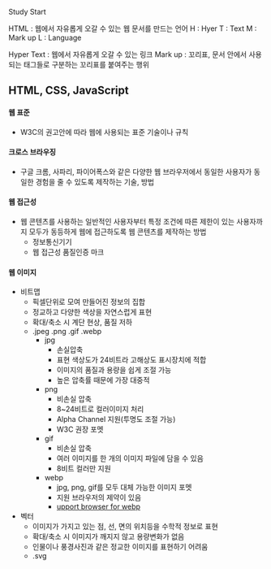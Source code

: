 Study Start

HTML : 웹에서 자유롭게 오갈 수 있는 웹 문서를 만드는 언어
H : Hyer
T : Text
M : Mark up
L : Language

Hyper Text : 웹에서 자유롭게 오갈 수 있는 링크
Mark up : 꼬리표, 문서 안에서 사용되는 태그들로 구분하는 꼬리표를 붙여주는 행위

## HTML, CSS, JavaScript

#### 웹 표준
 - W3C의 권고안에 따라 웹에 사용되는 표준 기술이나 규칙

#### 크로스 브라우징
 - 구글 크롬, 사파리, 파이어폭스와 같은 다양한 웹 브라우저에서 동일한 사용자가 동일한 경험을 줄 수 있도록 제작하는 기술, 방법

#### 웹 접근성
 - 웹 콘텐츠를 사용하는 일반적인 사용자부터 특정 조건에 따른 제한이 있는 사용자까지 모두가 동등하게 웹에 접근하도록 웹 콘텐츠를 제작하는 방법
    - 정보통신기기
    - 웹 접근성 품질인증 마크

#### 웹 이미지
- 비트맵
  - 픽셀단위로 모여 만들어진 정보의 집합
  - 정교하고 다양한 색상을 자연스럽게 표현
  - 확대/축소 시 계단 현상, 품질 저하
  - .jpeg .png .gif .webp
    - jpg
      - 손실압축
      - 표현 색상도가 24비트라 고해상도 표시장치에 적합
      - 이미지의 품질과 용량을 쉽게 조절 가능
      - 높은 압축률 때문에 가장 대중적
    - png
      - 비손실 압축
      - 8~24비트로 컬러이미지 처리
      - Alpha Channel 지원(투명도 조절 가능)
      - W3C 권장 포멧
    - gif
      - 비손실 압축
      - 여러 이미지를 한 개의 이미지 파일에 담을 수 있음
      - 8비트 컬러만 지원
    - webp
      - jpg, png, gif를 모두 대체 가능한 이미지 포멧
      - 지원 브라우저의 제약이 있음
      - [upport browser for webp](https://caniuse.com/webp, "지원 가능 브라우저")
- 벡터
  - 이미지가 가지고 있는 점, 선, 면의 위치등을 수학적 정보로 표현
  - 확대/축소 시 이미지가 깨지지 않고 용량변화가 없음
  - 인물이나 풍경사진과 같은 정교한 이미지를 표현하기 어려움
  - .svg

